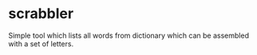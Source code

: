 # scrabbler
Simple tool which lists all words from dictionary which can be assembled with a set of letters.
